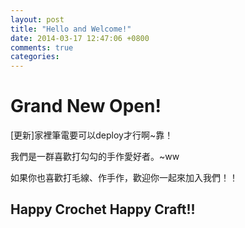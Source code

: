 ```yaml
---
layout: post
title: "Hello and Welcome!"
date: 2014-03-17 12:47:06 +0800
comments: true
categories: 
---
```


Grand New Open!
================
[更新]家裡筆電要可以deploy才行啊~靠！

我們是一群喜歡打勾勾的手作愛好者。~ww

如果你也喜歡打毛線、作手作，歡迎你一起來加入我們！！


Happy Crochet Happy Craft!!
----------------------------